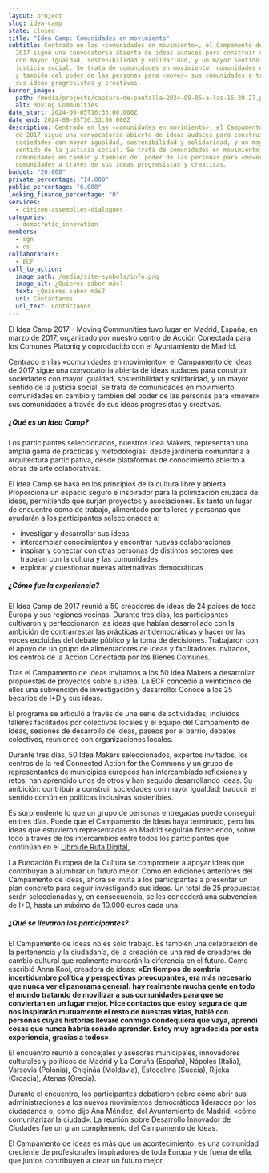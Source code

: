 ```yaml
---
layout: project
slug: idea-camp
state: closed
title: "Idea Camp: Comunidades en movimiento"
subtitle: Centrado en las «comunidades en movimiento», el Campamento de Ideas de
  2017 sigue una convocatoria abierta de ideas audaces para construir sociedades
  con mayor igualdad, sostenibilidad y solidaridad, y un mayor sentido de la
  justicia social. Se trata de comunidades en movimiento, comunidades en cambio
  y también del poder de las personas para «mover» sus comunidades a través de
  sus ideas progresistas y creativas.
banner_image:
  path: /media/projects/captura-de-pantalla-2024-09-05-a-las-16.30.27.png
  alt: Moving Communities
date_start: 2024-09-05T16:33:00.000Z
date_end: 2024-09-05T16:33:00.000Z
description: Centrado en las «comunidades en movimiento», el Campamento de Ideas
  de 2017 sigue una convocatoria abierta de ideas audaces para construir
  sociedades con mayor igualdad, sostenibilidad y solidaridad, y un mayor
  sentido de la justicia social. Se trata de comunidades en movimiento,
  comunidades en cambio y también del poder de las personas para «mover» sus
  comunidades a través de sus ideas progresistas y creativas.
budget: "20.000"
private_percentage: "14.000"
public_percentage: "6.000"
looking_finance_percentage: "0"
services:
  - citizen-assemblies-dialogues
categories:
  - democratic_innovation
members:
  - sgn
  - os
collaborators:
  - ECF
call_to_action:
  image_path: /media/site-symbols/info.png
  image_alt: ¿Quieres saber más?
  text: ¿Quieres saber más?
  url: Contáctanos
  url_text: Contáctanos
---
```

El Idea Camp 2017 - Moving Communities tuvo lugar en Madrid, España, en marzo de 2017, organizado por nuestro centro de Acción Conectada para los Comunes Platoniq y coproducido con el Ayuntamiento de Madrid.

Centrado en las «comunidades en movimiento», el Campamento de Ideas de 2017 sigue una convocatoria abierta de ideas audaces para construir sociedades con mayor igualdad, sostenibilidad y solidaridad, y un mayor sentido de la justicia social. Se trata de comunidades en movimiento, comunidades en cambio y también del poder de las personas para «mover» sus comunidades a través de sus ideas progresistas y creativas.

##### ¿Qué es un Idea Camp?

Los participantes seleccionados, nuestros Idea Makers, representan una amplia gama de prácticas y metodologías: desde jardinería comunitaria a arquitectura participativa, desde plataformas de conocimiento abierto a obras de arte colaborativas.

El Idea Camp se basa en los principios de la cultura libre y abierta. Proporciona un espacio seguro e inspirador para la polinización cruzada de ideas, permitiendo que surjan proyectos y asociaciones. Es tanto un lugar de encuentro como de trabajo, alimentado por talleres y personas que ayudarán a los participantes seleccionados a:

* investigar y desarrollar sus ideas
* intercambiar conocimientos y encontrar nuevas colaboraciones
* inspirar y conectar con otras personas de distintos sectores que trabajan con la cultura y las comunidades
* explorar y cuestionar nuevas alternativas democráticas

##### ¿Cómo fue la experiencia?

El Idea Camp de 2017 reunió a 50 creadores de ideas de 24 países de toda Europa y sus regiones vecinas. Durante tres días, los participantes cultivaron y perfeccionaron las ideas que habían desarrollado con la ambición de contrarrestar las prácticas antidemocráticas y hacer oír las voces excluidas del debate público y la toma de decisiones. Trabajaron con el apoyo de un grupo de alimentadores de ideas y facilitadores invitados, los centros de la Acción Conectada por los Bienes Comunes.

Tras el Campamento de Ideas invitamos a los 50 Idea Makers a desarrollar propuestas de proyectos sobre su idea. La ECF concedió a veinticinco de ellos una subvención de investigación y desarrollo: Conoce a los 25 becarios de I+D y sus ideas.

El programa se articuló a través de una serie de actividades, incluidos talleres facilitados por colectivos locales y el equipo del Campamento de Ideas, sesiones de desarrollo de ideas, paseos por el barrio, debates colectivos, reuniones con organizaciones locales.

Durante tres días, 50 Idea Makers seleccionados, expertos invitados, los centros de la red Connected Action for the Commons y un grupo de representantes de municipios europeos han intercambiado reflexiones y retos, han aprendido unos de otros y han seguido desarrollando ideas. Su ambición: contribuir a construir sociedades con mayor igualdad; traducir el sentido común en políticas inclusivas sostenibles.

Es sorprendente lo que un grupo de personas entregadas puede conseguir en tres días. Puede que el Campamento de Ideas haya terminado, pero las ideas que estuvieron representadas en Madrid seguirán floreciendo, sobre todo a través de los intercambios entre todos los participantes que continúan en el [Libro de Ruta Digital.](https://roadbook.ideacamp2017.eu)

La Fundación Europea de la Cultura se compromete a apoyar ideas que contribuyan a alumbrar un futuro mejor. Como en ediciones anteriores del Campamento de Ideas, ahora se invita a los participantes a presentar un plan concreto para seguir investigando sus ideas. Un total de 25 propuestas serán seleccionadas y, en consecuencia, se les concederá una subvención de I+D, hasta un máximo de 10.000 euros cada una.

##### ¿Qué se llevaron los participantes?

El Campamento de Ideas no es sólo trabajo. Es también una celebración de la pertenencia y la ciudadanía, de la creación de una red de creadores de cambio cultural que realmente marcarán la diferencia en el futuro. Como escribió Anna Kooi, creadora de ideas: **«En tiempos de sombría incertidumbre política y perspectivas preocupantes, era más necesario que nunca ver el panorama general: hay realmente mucha gente en todo el mundo tratando de movilizar a sus comunidades para que se conviertan en un lugar mejor. Hice contactos que estoy segura de que nos inspirarán mutuamente el resto de nuestras vidas, hablé con personas cuyas historias llevaré conmigo dondequiera que vaya, aprendí cosas que nunca habría soñado aprender. Estoy muy agradecida por esta experiencia, gracias a todos».**

El encuentro reunió a concejales y asesores municipales, innovadores culturales y políticos de Madrid y La Coruña (España), Nápoles (Italia), Varsovia (Polonia), Chișinăa (Moldavia), Estocolmo (Suecia), Rijeka (Croacia), Atenas (Grecia).

Durante el encuentro, los participantes debatieron sobre cómo abrir sus administraciones a los nuevos movimientos democráticos liderados por los ciudadanos o, como dijo Ana Méndez, del Ayuntamiento de Madrid: «cómo comunitarizar la ciudad». La reunión sobre Desarrollo Innovador de Ciudades fue un gran complemento del Campamento de Ideas.

El Campamento de Ideas es más que un acontecimiento: es una comunidad creciente de profesionales inspiradores de toda Europa y de fuera de ella, que juntos contribuyen a crear un futuro mejor.
